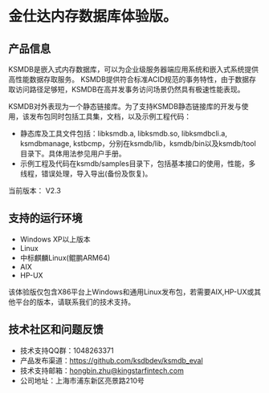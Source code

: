 # 金仕达内存数据库体验版。

## 产品信息
KSMDB是嵌入式内存数据库，可以为企业级服务器端应用系统和嵌入式系统提供高性能数据存取服务。
KSMDB提供符合标准ACID规范的事务特性，由于数据存取访问路径足够短，KSMDB在高并发事务访问场景仍然具有极速性能表现。

KSMDB对外表现为一个静态链接库。为了支持KSMDB静态链接库的开发与使用，该发布包同时包括工具集，文档，以及示例工程代码：
- 静态库及工具文件包括：libksmdb.a, libksmdb.so, libksmdbcli.a, ksmdbmanage, kstbcmp，分别在ksmdb/lib，ksmdb/bin以及ksmdb/tool目录下。具体用法参见用户手册。
- 示例工程及代码在ksmdb/samples目录下，包括基本接口的使用，性能，多线程，错误处理，导入导出(备份及恢复)。

当前版本： V2.3

## 支持的运行环境
- Windows XP以上版本
- Linux
- 中标麒麟Linux(鲲鹏ARM64)
- AIX
- HP-UX

该体验版仅包含X86平台上Windows和通用Linux发布包，若需要AIX,HP-UX或其他平台的版本，请联系我们的技术支持。

## 技术社区和问题反馈
- 技术支持QQ群：1048263371
- 产品发布渠道：https://github.com/ksdbdev/ksmdb_eval
- 技术支持邮箱：hongbin.zhu@kingstarfintech.com
- 公司地址：上海市浦东新区亮景路210号
